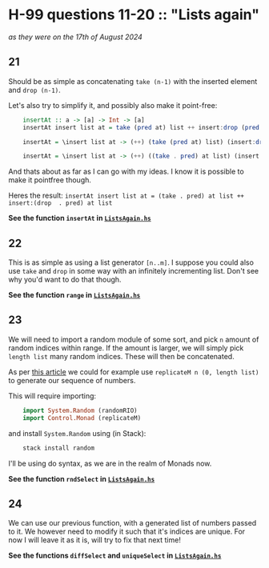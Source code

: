 # H-99 questions 11-20 :: "Lists again"
_as they were on the 17th of August 2024_

## 21
Should be as simple as concatenating ``take (n-1)`` with the inserted element and ``drop (n-1)``.

Let's also try to simplify it, and possibly also make it point-free:
```haskell
    insertAt :: a -> [a] -> Int -> [a]
    insertAt insert list at = take (pred at) list ++ insert:drop (pred at) list

    insertAt = \insert list at -> (++) (take (pred at) list) (insert:drop (pred at) list) -- move parameters into body, make operators functions

    insertAt = \insert list at -> (++) ((take . pred) at list) (insert:(drop  . pred) at list) -- compose take, drop with pred
```
And thats about as far as I can go with my ideas. I know it is possible to make it pointfree though. 

Heres the result: ``insertAt insert list at = (take . pred) at list ++ insert:(drop  . pred) at list``

**See the function ``insertAt`` in [``ListsAgain.hs``](ListsAgain.hs)**

## 22
This is as simple as using a list generator ``[n..m]``. I suppose you could also use ``take`` and ``drop`` in some way with an infinitely incrementing list. Don't see why you'd want to do that though.

**See the function ``range`` in [``ListsAgain.hs``](ListsAgain.hs)**

## 23
We will need to import a random module of some sort, and pick ``n`` amount of random indices within range. If the amount is larger, we will simply pick ``length list`` many random indices. These will then be concatenated.

As per [this article](https://www.schoolofhaskell.com/school/starting-with-haskell/libraries-and-frameworks/randoms) we could for example use ``replicateM n (0, length list)`` to generate our sequence of numbers.

This will require importing:
```haskell
    import System.Random (randomRIO)
    import Control.Monad (replicateM)
```
and install ``System.Random`` using (in Stack):
```sh
    stack install random
```

I'll be using do syntax, as we are in the realm of Monads now.

**See the function ``rndSelect`` in [``ListsAgain.hs``](ListsAgain.hs)**

## 24
We can use our previous function, with a generated list of numbers passed to it. We however need to modify it such that it's indices are unique. For now I will leave it as it is, will try to fix that next time!

**See the functions ``diffSelect`` and ``uniqueSelect`` in [``ListsAgain.hs``](ListsAgain.hs)**


